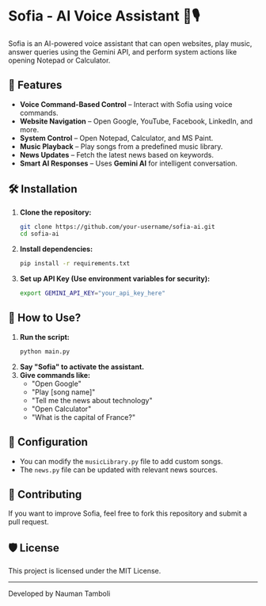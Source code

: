 # Sofia - AI Voice Assistant 🤖🎙️

Sofia is an AI-powered voice assistant that can open websites, play music, answer queries using the Gemini API, and perform system actions like opening Notepad or Calculator.

## 🚀 Features
- **Voice Command-Based Control** – Interact with Sofia using voice commands.
- **Website Navigation** – Open Google, YouTube, Facebook, LinkedIn, and more.
- **System Control** – Open Notepad, Calculator, and MS Paint.
- **Music Playback** – Play songs from a predefined music library.
- **News Updates** – Fetch the latest news based on keywords.
- **Smart AI Responses** – Uses **Gemini AI** for intelligent conversation.

## 🛠️ Installation

1. **Clone the repository:**
   ```sh
   git clone https://github.com/your-username/sofia-ai.git
   cd sofia-ai
   ```
2. **Install dependencies:**
   ```sh
   pip install -r requirements.txt
   ```
3. **Set up API Key (Use environment variables for security):**
   ```sh
   export GEMINI_API_KEY="your_api_key_here"
   ```

## 🎤 How to Use?
1. **Run the script:**
   ```sh
   python main.py
   ```
2. **Say "Sofia" to activate the assistant.**
3. **Give commands like:**
   - "Open Google"
   - "Play [song name]"
   - "Tell me the news about technology"
   - "Open Calculator"
   - "What is the capital of France?"

## 🔧 Configuration
- You can modify the `musicLibrary.py` file to add custom songs.
- The `news.py` file can be updated with relevant news sources.

## 🤝 Contributing
If you want to improve Sofia, feel free to fork this repository and submit a pull request.

## 🛡️ License
This project is licensed under the MIT License.

---
Developed by Nauman Tamboli

